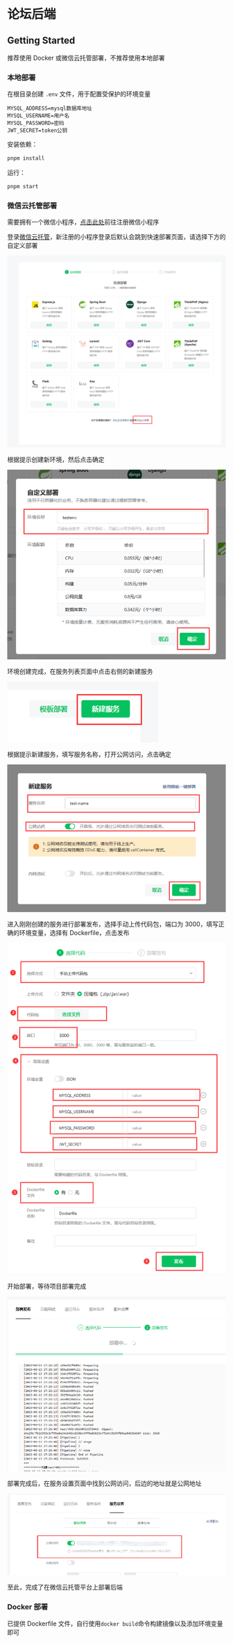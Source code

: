 # 论坛后端

## Getting Started

推荐使用 Docker 或微信云托管部署，不推荐使用本地部署

### 本地部署

在根目录创建 `.env` 文件，用于配置受保护的环境变量

```dotenv
MYSQL_ADDRESS=mysql数据库地址
MYSQL_USERNAME=用户名
MYSQL_PASSWORD=密码
JWT_SECRET=token公钥
```

安装依赖：

```bash
pnpm install
```

运行：

```bash
pnpm start
```

### 微信云托管部署

需要拥有一个微信小程序，[点击此处](https://mp.weixin.qq.com/wxopen/waregister?action=step1&source=mpregister&token=&lang=zh_CN)前往注册微信小程序

登录[微信云托管](https://cloud.weixin.qq.com/cloudrun)，新注册的小程序登录后默认会跳到快速部署页面，请选择下方的自定义部署

![custom_deploy.png](../assets/server/custom_deploy.png)

根据提示创建新环境，然后点击确定

![add_env_name.png](../assets/server/add_env_name.png)

环境创建完成，在服务列表页面中点击右侧的新建服务

![new_service_btn.png](../assets/server/new_service_btn.png)

根据提示新建服务，填写服务名称，打开公网访问，点击确定

![new_service.png](../assets/server/new_service.png)

进入刚刚创建的服务进行部署发布，选择手动上传代码包，端口为 3000，填写正确的环境变量，选择有 Dockerfile，点击发布

![select_code_pkg.png](../assets/server/select_code_pkg.png)

开始部署，等待项目部署完成

![deploying.png](../assets/server/deploying.png)

部署完成后，在服务设置页面中找到公网访问，后边的地址就是公网地址

![address.png](../assets/server/address.png)

至此，完成了在微信云托管平台上部署后端

### Docker 部署

已提供 Dockerfile 文件，自行使用`docker build`命令构建镜像以及添加环境变量即可
